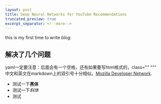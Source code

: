 ```yaml
---
layout: post
title: Deep Neural Networks for YouTube Recommendations
truncated_preview: true
excerpt_separator: <!--more-->
---
```




<div class="message">
    this is my first time to write <em>blog</em>.
</div>    



## 解决了几个问题

yaml一定要注意：后面会有一个空格，还有如果要写html格式的，class="" "”“ 中文和英文在markdown上的双引号十分相似。[Mozilla Developer Network](https://developer.mozilla.org/en-US/docs/Web/HTML/Element).

<!--more-->

- 测试一下**黑体**
- 测试一下*斜体*
- 测试
